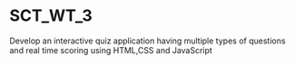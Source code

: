 # SCT_WT_3
Develop an interactive quiz application having multiple types of questions and real time scoring using HTML,CSS and JavaScript
